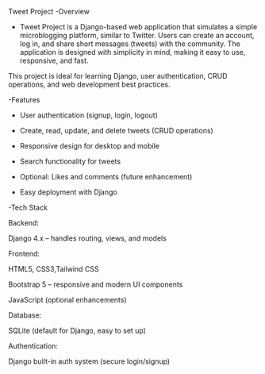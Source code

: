 Tweet Project 
-Overview

* Tweet Project is a Django-based web application that simulates a simple microblogging platform, similar to Twitter. Users can create an account, log in, and share short messages (tweets) with the community. The application is designed with simplicity in mind, making it easy to use, responsive, and fast.

This project is ideal for learning Django, user authentication, CRUD operations, and web development best practices.

-Features

 * User authentication (signup, login, logout)

 * Create, read, update, and delete tweets (CRUD operations)

 * Responsive design for desktop and mobile

 * Search functionality for tweets

 * Optional: Likes and comments (future enhancement)

 * Easy deployment with Django 

-Tech Stack

Backend:

Django 4.x – handles routing, views, and models


Frontend:

HTML5, CSS3,Tailwind CSS

Bootstrap 5 – responsive and modern UI components

JavaScript (optional enhancements)

Database:

SQLite (default for Django, easy to set up)


Authentication:

Django built-in auth system (secure login/signup)
